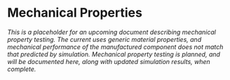 # Mechanical Properties

_This is a placeholder for an upcoming document describing mechanical property testing. The current uses generic material properties, and mechanical performance of the manufactured component does not match that predicted by simulation. Mechanical property testing is planned, and will be documented here, along with updated simulation results, when complete._
